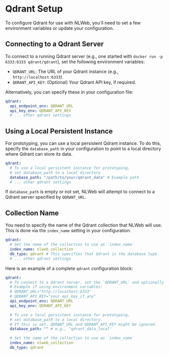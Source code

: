 # Qdrant Setup

To configure Qdrant for use with NLWeb, you'll need to set a few environment variables or update your configuration.

## Connecting to a Qdrant Server

To connect to a running Qdrant server (e.g., one started with `docker run -p 6333:6333 qdrant/qdrant`), set the following environment variables:

* `QDRANT_URL`: The URL of your Qdrant instance (e.g., `http://localhost:6333`).
* `QDRANT_API_KEY`: (Optional) Your Qdrant API key, if required.

Alternatively, you can specify these in your configuration file:

```yaml
qdrant:
  api_endpoint_env: QDRANT_URL
  api_key_env: QDRANT_API_KEY
  # ... other qdrant settings
```

## Using a Local Persistent Instance

For prototyping, you can use a local persistent Qdrant instance. To do this, specify the `database_path` in your configuration to point to a local directory where Qdrant can store its data.

```yaml
qdrant:
  # To use a local persistent instance for prototyping,
  # set database_path to a local directory
  database_path: "/path/to/your/qdrant_data" # Example path
  # ... other qdrant settings
```

If `database_path` is empty or not set, NLWeb will attempt to connect to a Qdrant server specified by `QDRANT_URL`.

## Collection Name

You need to specify the name of the Qdrant collection that NLWeb will use. This is done via the `index_name` setting in your configuration.

```yaml
qdrant:
  # Set the name of the collection to use as `index_name`
  index_name: nlweb_collection
  db_type: qdrant # This specifies that Qdrant is the database type
  # ... other qdrant settings
```

Here is an example of a complete `qdrant` configuration block:

```yaml
qdrant:
  # To connect to a Qdrant server, set the `QDRANT_URL` and optionally `QDRANT_API_KEY`.
  # Example if using environment variables:
  # QDRANT_URL="http://localhost:6333"
  # QDRANT_API_KEY="your_api_key_if_any"
  api_endpoint_env: QDRANT_URL
  api_key_env: QDRANT_API_KEY

  # To use a local persistent instance for prototyping,
  # set database_path to a local directory.
  # If this is set, QDRANT_URL and QDRANT_API_KEY might be ignored.
  database_path: "" # e.g., "qdrant_data_local"

  # Set the name of the collection to use as `index_name`
  index_name: nlweb_collection
  db_type: qdrant
